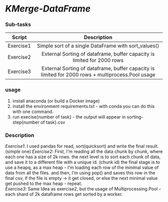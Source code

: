# ***KMerge-DataFrame***

### **Sub-tasks**
| Script | Description | 
| :---: | :---: |
| Exercise1 | Simple sort of a single DataFrame with sort_values()
| Exercise2 | External Sorting of dataframe, buffer capacity is limited for 2000 rows
| Exercise3 | External Sorting of dataframe, buffer capacity is limited for 2000 rows + multiprocess.Pool usage

### **usage**
1. install anaconda (or build a Docker image)
2. install the environment requirements.txt - with conda you can do this with one command.
3. run execise{number of task} - the output will appear in sorting-step{number of task}.csv

### Description
*Exercise1*: I used pandas for read, sort(quicksort) and write the final result. (simple one)
*Exercise2*: First, I'm reading all the data chunk by chunk, where each one has a size of 2k rows.
the next level is to sort each chunk of data, and save it to a different file with a unique id. (chunk id)
the final stage is to use a heapq, as a max heap - I'm loading each row of the minimal value of data from all the files.
and then, I'm using pop() and saves this row in the final csv, if the file is empty -> it get closed, or else the next minimal value get pushed to the max heap - repeat.  
*Exercise3*: Same Idea as exercise2, but the usage of Multiprocessing.Pool - each shard of 2k dataframe rows get sorted by a worker.  
